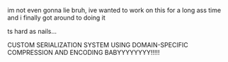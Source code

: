 im not even gonna lie bruh, ive wanted to work on this for a long ass time and i finally got around to doing it

ts hard as nails...

CUSTOM SERIALIZATION SYSTEM USING DOMAIN-SPECIFIC COMPRESSION AND ENCODING BABYYYYYYYY!!!!!